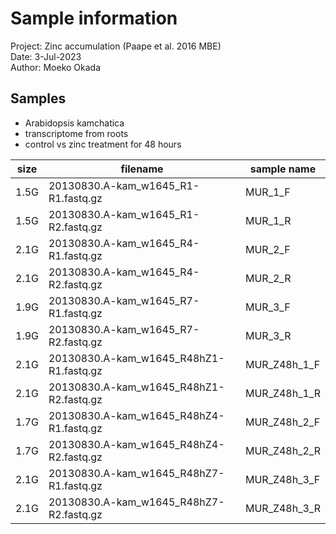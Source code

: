 # Sample information

Project: Zinc accumulation (Paape et al. 2016 MBE)  
Date: 3-Jul-2023  
Author: Moeko Okada  

## Samples

- Arabidopsis kamchatica
- transcriptome from roots
- control vs zinc treatment for 48 hours

| size | filename                                | sample name  |
| ---- | --------------------------------------- | ------------ |
| 1.5G | 20130830.A-kam_w1645_R1-R1.fastq.gz     | MUR_1_F      |
| 1.5G | 20130830.A-kam_w1645_R1-R2.fastq.gz     | MUR_1_R      |
| 2.1G | 20130830.A-kam_w1645_R4-R1.fastq.gz     | MUR_2_F      |
| 2.1G | 20130830.A-kam_w1645_R4-R2.fastq.gz     | MUR_2_R      |
| 1.9G | 20130830.A-kam_w1645_R7-R1.fastq.gz     | MUR_3_F      |
| 1.9G | 20130830.A-kam_w1645_R7-R2.fastq.gz     | MUR_3_R      |
| 2.1G | 20130830.A-kam_w1645_R48hZ1-R1.fastq.gz | MUR_Z48h_1_F |
| 2.1G | 20130830.A-kam_w1645_R48hZ1-R2.fastq.gz | MUR_Z48h_1_R |
| 1.7G | 20130830.A-kam_w1645_R48hZ4-R1.fastq.gz | MUR_Z48h_2_F |
| 1.7G | 20130830.A-kam_w1645_R48hZ4-R2.fastq.gz | MUR_Z48h_2_R |
| 2.1G | 20130830.A-kam_w1645_R48hZ7-R1.fastq.gz | MUR_Z48h_3_F |
| 2.1G | 20130830.A-kam_w1645_R48hZ7-R2.fastq.gz | MUR_Z48h_3_R |

